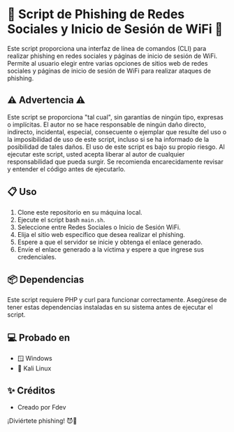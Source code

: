 # 🎣 Script de Phishing de Redes Sociales y Inicio de Sesión de WiFi 🚀

Este script proporciona una interfaz de línea de comandos (CLI) para realizar phishing en redes sociales y páginas de inicio de sesión de WiFi. Permite al usuario elegir entre varias opciones de sitios web de redes sociales y páginas de inicio de sesión de WiFi para realizar ataques de phishing. 

## ⚠️ Advertencia ⚠️

Este script se proporciona "tal cual", sin garantías de ningún tipo, expresas o implícitas. El autor no se hace responsable de ningún daño directo, indirecto, incidental, especial, consecuente o ejemplar que resulte del uso o la imposibilidad de uso de este script, incluso si se ha informado de la posibilidad de tales daños. El uso de este script es bajo su propio riesgo. Al ejecutar este script, usted acepta liberar al autor de cualquier responsabilidad que pueda surgir. Se recomienda encarecidamente revisar y entender el código antes de ejecutarlo.

## 📋 Uso

1. Clone este repositorio en su máquina local.
2. Ejecute el script bash `main.sh`.
3. Seleccione entre Redes Sociales o Inicio de Sesión WiFi.
4. Elija el sitio web específico que desea realizar el phishing.
5. Espere a que el servidor se inicie y obtenga el enlace generado.
6. Envíe el enlace generado a la víctima y espere a que ingrese sus credenciales.

## 📦 Dependencias

Este script requiere PHP y curl para funcionar correctamente. Asegúrese de tener estas dependencias instaladas en su sistema antes de ejecutar el script.

## 💻 Probado en

- 🪟 Windows
- 🐉 Kali Linux

## ✨ Créditos

- Creado por Fdev

¡Diviértete phishing! 😈🎣

